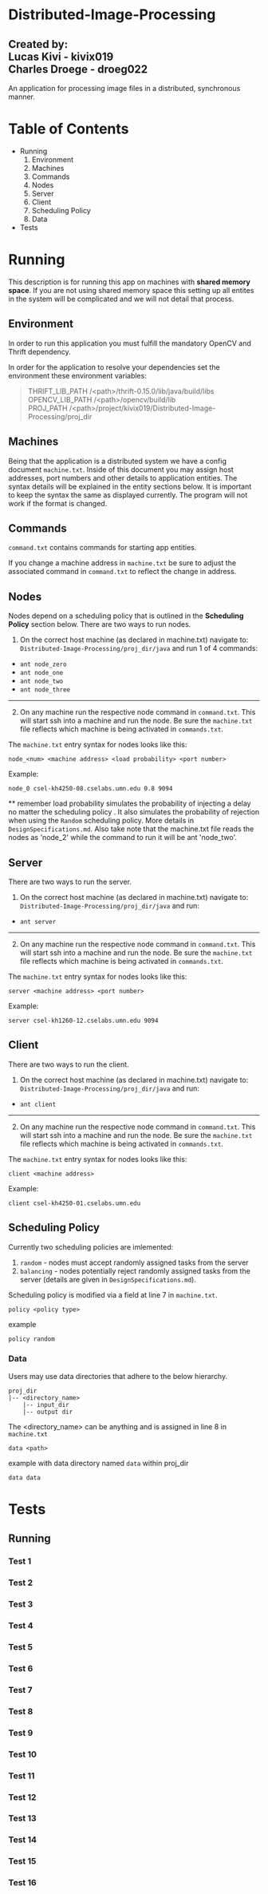 # Distributed-Image-Processing
**Created by**:\
Lucas Kivi - kivix019 \
Charles Droege - droeg022 
---
An application for processing image files in a distributed, synchronous manner.

# Table of Contents
* Running
    1. Environment
    2. Machines
    3. Commands
    4. Nodes
    5. Server
    6. Client
    7. Scheduling Policy
    8. Data
* Tests

# Running
This description is for running this app on machines with **shared memory space**. If you are not using shared memory space this setting up all entites in the system will be complicated and we will not detail that process.

## Environment
In order to run this application you must fulfill the mandatory OpenCV and Thrift dependency.

In order for the application to resolve your dependencies set the environment these environment variables:

> THRIFT_LIB_PATH /\<path\>/thrift-0.15.0/lib/java/build/libs \
> OPENCV_LIB_PATH /\<path\>/opencv/build/lib \
> PROJ_PATH /\<path\>/project/kivix019/Distributed-Image-Processing/proj_dir 

## Machines
Being that the application is a distributed system we have a config document `machine.txt`. Inside of this document you may assign host addresses, port numbers and other details to application entities. The syntax details will be explained in the entity sections below. It is important to keep the syntax the same as displayed currently. The program will not work if the format is changed.

## Commands
`command.txt` contains commands for starting app entities.

If you change a machine address in `machine.txt` be sure to adjust the associated command in `command.txt` to reflect the change in address.

## Nodes
Nodes depend on a scheduling policy that is outlined in the **Scheduling Policy** section below. There are two ways to run nodes.

1. On the correct host machine (as declared in machine.txt) navigate to: `Distributed-Image-Processing/proj_dir/java` and run 1 of 4 commands:
 - ```ant node_zero```
 - ```ant node_one```
 - ```ant node_two```
 - ```ant node_three```
---
2. On any machine run the respective node command in `command.txt`. This will start ssh into a machine and run the node. Be sure the `machine.txt` file reflects which machine is being activated in `commands.txt`.

 The `machine.txt` entry syntax for nodes looks like this:
 ```
 node_<num> <machine address> <load probability> <port number>
 ```
 Example:
 ```
 node_0 csel-kh4250-08.cselabs.umn.edu 0.8 9094
 ```
 ** remember load probability simulates the probability of injecting a delay no matter the scheduling policy . It also simulates the probability of rejection when using the `Random` scheduling policy. More details in `DesignSpecifications.md`. Also take  note that the machine.txt file reads the nodes as 'node_2' while the command to run it will be ant 'node_two'.

## Server
There are two ways to run the server.
 
1. On the correct host machine (as declared in machine.txt) navigate to: `Distributed-Image-Processing/proj_dir/java` and run:
 - ```ant server```
---
2. On any machine run the respective node command in `command.txt`. This will start ssh into a machine and run the node. Be sure the `machine.txt` file reflects which machine is being activated in `commands.txt`.

 The `machine.txt` entry syntax for nodes looks like this:
 ```
 server <machine address> <port number>
 ```
 Example:
 ```
 server csel-kh1260-12.cselabs.umn.edu 9094

 ```
 
## Client
There are two ways to run the client.
 
1. On the correct host machine (as declared in machine.txt) navigate to: `Distributed-Image-Processing/proj_dir/java` and run:
 - ```ant client```
---
2. On any machine run the respective node command in `command.txt`. This will start ssh into a machine and run the node. Be sure the `machine.txt` file reflects which machine is being activated in `commands.txt`.

 The `machine.txt` entry syntax for nodes looks like this:
 ```
 client <machine address>
 ```
 Example:
 ```
 client csel-kh4250-01.cselabs.umn.edu

 ```
 
## Scheduling Policy
Currently two scheduling policies are imlemented:
1. `random` - nodes must accept randomly assigned tasks from the server
2. `balancing` - nodes potentially reject randomly assigned tasks from the server (details are given in `DesignSpecifications.md`).

Scheduling policy is modified via a field at line 7 in `machine.txt`.
```
policy <policy type>
```
example
```
policy random
```

### Data
Users may use data directories that adhere to the below hierarchy.
```
proj_dir
|-- <directory_name>
    |-- input_dir
    |-- output dir
```
The <directory_name> can be anything and is assigned in line 8 in `machine.txt`
```
data <path>
```
example with data directory named `data` within proj_dir
```
data data
```

# Tests
## Running
### Test 1

### Test 2


### Test 3


### Test 4


### Test 5


### Test 6


### Test 7


### Test 8


### Test 9


### Test 10


### Test 11


### Test 12


### Test 13


### Test 14


### Test 15


### Test 16

